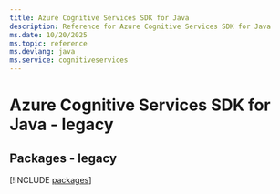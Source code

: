 ```yaml
---
title: Azure Cognitive Services SDK for Java
description: Reference for Azure Cognitive Services SDK for Java
ms.date: 10/20/2025
ms.topic: reference
ms.devlang: java
ms.service: cognitiveservices
---
```

# Azure Cognitive Services SDK for Java - legacy
## Packages - legacy
[!INCLUDE [packages](cognitive-services-index.md)]